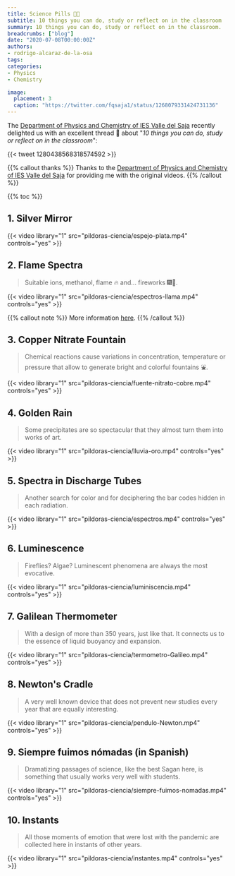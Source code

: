 ```yaml
---
title: Science Pills 💊💊
subtitle: 10 things you can do, study or reflect on in the classroom
summary: 10 things you can do, study or reflect on in the classroom.
breadcrumbs: ["blog"]
date: "2020-07-08T00:00:00Z"
authors:
- rodrigo-alcaraz-de-la-osa
tags:
categories:
- Physics
- Chemistry

image:
  placement: 3
  caption: "https://twitter.com/fqsaja1/status/1268079331424731136"
---
```


The [Department of Physics and Chemistry of IES Valle del Saja](http://www.fqsaja.com) recently delighted us with an excellent thread 🧵 about "*10 things you can do, study or reflect on in the classroom*":

{{< tweet 1280438568318574592 >}}

{{% callout thanks %}}
Thanks to the [Department of Physics and Chemistry of IES Valle del Saja](http://www.fqsaja.com) for providing me with the original videos.
{{% /callout %}}

{{% toc %}}

## 1. Silver Mirror
{{< video library="1" src="pildoras-ciencia/espejo-plata.mp4" controls="yes" >}}

## 2. Flame Spectra
> Suitable ions, methanol, flame 🔥 and... fireworks 🎆🎇.

{{< video library="1" src="pildoras-ciencia/espectros-llama.mp4" controls="yes" >}}

{{% callout note %}}
More information [here](https://www.usgs.gov/media/images/what-minerals-produce-colors-fireworks).
{{% /callout %}}

## 3. Copper Nitrate Fountain
> Chemical reactions cause variations in concentration, temperature or pressure that allow to generate bright and colorful fountains ⛲.

{{< video library="1" src="pildoras-ciencia/fuente-nitrato-cobre.mp4" controls="yes" >}}

## 4. Golden Rain
> Some precipitates are so spectacular that they almost turn them into works of art.

{{< video library="1" src="pildoras-ciencia/lluvia-oro.mp4" controls="yes" >}}

## 5. Spectra in Discharge Tubes
> Another search for color and for deciphering the bar codes hidden in each radiation.

{{< video library="1" src="pildoras-ciencia/espectros.mp4" controls="yes" >}}

## 6. Luminescence
> Fireflies? Algae? Luminescent phenomena are always the most evocative.

{{< video library="1" src="pildoras-ciencia/luminiscencia.mp4" controls="yes" >}}

## 7. Galilean Thermometer
> With a design of more than 350 years, just like that. It connects us to the essence of liquid buoyancy and expansion.

{{< video library="1" src="pildoras-ciencia/termometro-Galileo.mp4" controls="yes" >}}

## 8. Newton's Cradle
> A very well known device that does not prevent new studies every year that are equally interesting.

{{< video library="1" src="pildoras-ciencia/pendulo-Newton.mp4" controls="yes" >}}

## 9. Siempre fuimos nómadas (in Spanish)
> Dramatizing passages of science, like the best Sagan here, is something that usually works very well with students.

{{< video library="1" src="pildoras-ciencia/siempre-fuimos-nomadas.mp4" controls="yes" >}}

## 10. Instants
> All those moments of emotion that were lost with the pandemic are collected here in instants of other years.

{{< video library="1" src="pildoras-ciencia/instantes.mp4" controls="yes" >}}